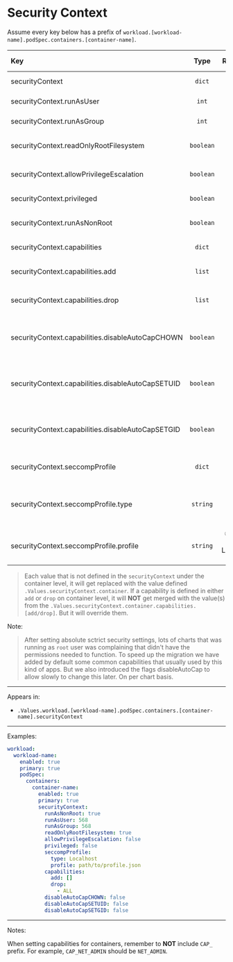 # Security Context

Assume every key below has a prefix of `workload.[workload-name].podSpec.containers.[container-name]`.

| Key                                               |   Type    |            Required            | Helm Template |                              Default                               | Description                                                                              |
| :------------------------------------------------ | :-------: | :----------------------------: | :-----------: | :----------------------------------------------------------------: | :--------------------------------------------------------------------------------------- |
| securityContext                                   |  `dict`   |               ✅               |      ❌       |             `{{ .Values.securityContext.container }}`              | Define securityContext for the container                                                 |
| securityContext.runAsUser                         |   `int`   |               ✅               |      ❌       |        `{{ .Values.securityContext.container.runAsUser }}`         | Define the runAsUser for the container                                                   |
| securityContext.runAsGroup                        |   `int`   |               ✅               |      ❌       |        `{{ .Values.securityContext.container.runAsGroup }}`        | Define the runAsGroup for the container                                                  |
| securityContext.readOnlyRootFilesystem            | `boolean` |               ✅               |      ❌       |  `{{ .Values.securityContext.container.readOnlyRootFilesystem }}`  | Define the readOnlyRootFilesystem for the container                                      |
| securityContext.allowPrivilegeEscalation          | `boolean` |               ✅               |      ❌       | `{{ .Values.securityContext.container.allowPrivilegeEscalation }}` | Define the allowPrivilegeEscalation for the container                                    |
| securityContext.privileged                        | `boolean` |               ✅               |      ❌       |        `{{ .Values.securityContext.container.privileged }}`        | Define the privileged for the container                                                  |
| securityContext.runAsNonRoot                      | `boolean` |               ✅               |      ❌       |       `{{ .Values.securityContext.container.runAsNonRoot }}`       | Define the runAsNonRoot for the container                                                |
| securityContext.capabilities                      |  `dict`   |               ✅               |      ❌       |       `{{ .Values.securityContext.container.capabilities }}`       | Define the capabilities for the container                                                |
| securityContext.capabilities.add                  |  `list`   |               ✅               |      ❌       |     `{{ .Values.securityContext.container.capabilities.add }}`     | Define the capabilities.add for the container                                            |
| securityContext.capabilities.drop                 |  `list`   |               ✅               |      ❌       |    `{{ .Values.securityContext.container.capabilities.drop }}`     | Define the capabilities.drop for the container                                           |
| securityContext.capabilities.disableAutoCapCHOWN  | `boolean` |               ❌               |      ❌       |                             See below                              | When false, automatically adds CHOWN capability to the containers running as root        |
| securityContext.capabilities.disableAutoCapSETUID | `boolean` |               ❌               |      ❌       |                             See below                              | When false, automatically adds SETUID capability to the containers running as root       |
| securityContext.capabilities.disableAutoCapSETGID | `boolean` |               ❌               |      ❌       |                             See below                              | When false, automatically adds SETGID capability to the containers running as root       |
| securityContext.seccompProfile                    |  `dict`   |               ✅               |      ❌       |      `{{ .Values.securityContext.container.seccompProfile }}`      | Define the seccompProfile for the container                                              |
| securityContext.seccompProfile.type               | `string`  |               ✅               |      ❌       |   `{{ .Values.securityContext.container.seccompProfile.type }}`    | Define the seccompProfile.type for the container (RuntimeDefault, Localhost, Unconfined) |
| securityContext.seccompProfile.profile            | `string`  | ✅ (Only when Localhost type ) |      ❌       |  `{{ .Values.securityContext.container.seccompProfile.profile }}`  | Define the seccompProfile.profile for the container (Only when type is Localhost)        |

> Each value that is not defined in the `securityContext` under the container level, it will get replaced with the value defined `.Values.securityContext.container`.
> If a capability is defined in either `add` or `drop` on container level, it will **NOT** get merged
> with the value(s) from the `.Values.securityContext.container.capabilities.[add/drop]`. But it will override them.

Note:

> After setting absolute sctrict security settings, lots of charts that was running as `root` user was complaining that
> didn't have the permissions needed to function. To speed up the migration we have added by default some common capabilities
> that usually used by this kind of apps. But we also introduced the flags disableAutoCap<CAPABILITY> to allow slowly to change
> this later. On per chart basis.

---

Appears in:

- `.Values.workload.[workload-name].podSpec.containers.[container-name].securityContext`

---

Examples:

```yaml
workload:
  workload-name:
    enabled: true
    primary: true
    podSpec:
      containers:
        container-name:
          enabled: true
          primary: true
          securityContext:
            runAsNonRoot: true
            runAsUser: 568
            runAsGroup: 568
            readOnlyRootFilesystem: true
            allowPrivilegeEscalation: false
            privileged: false
            seccompProfile:
              type: Localhost
              profile: path/to/profile.json
            capabilities:
              add: []
              drop:
                - ALL
            disableAutoCapCHOWN: false
            disableAutoCapSETUID: false
            disableAutoCapSETGID: false
```

---

Notes:

When setting capabilities for containers, remember to **NOT** include `CAP_` prefix.
For example, `CAP_NET_ADMIN` should be `NET_ADMIN`.
